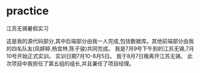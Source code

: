 # practice
江苏无锡暑假实习


这是我的源代码部分,其中后端部分由我一人完成,包括数据库。其他前端部分由我的四名队友(凤婷婷,杨宜林,陈子骏)共同完成。
我是7月9号下午到的江苏无锡,7月10号开始正式实训。
实训日期7月10-8月5日。
我于8月7日晚离开江苏无锡。
此次项目中我担任了第五组的组长,并且兼任了项目经理。
